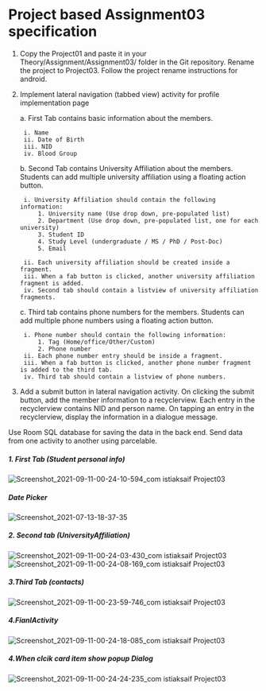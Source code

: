 <h1>Project based Assignment03 specification</h1>

1. Copy the Project01 and paste it in your Theory/Assignment/Assignment03/ folder in the Git repository. Rename the project to Project03. Follow the project rename instructions for android.
2. Implement lateral navigation (tabbed view) activity for profile implementation page
	
	a. First Tab contains basic information about the members.
		
		i. Name
		ii. Date of Birth
		iii. NID
		iv. Blood Group

	b. Second Tab contains University Affiliation about the members. Students can add multiple university affiliation using a floating action button.
		
		i. University Affiliation should contain the following information:
			1. University name (Use drop down, pre-populated list)
			2. Department (Use drop down, pre-populated list, one for each university)
			3. Student ID
			4. Study Level (undergraduate / MS / PhD / Post-Doc)
			5. Email

		ii. Each university affiliation should be created inside a fragment.
		iii. When a fab button is clicked, another university affiliation fragment is added. 
		iv. Second tab should contain a listview of university affiliation fragments.

	c. Third tab contains phone numbers for the members. Students can add multiple phone numbers using a floating action button.

		i. Phone number should contain the following information:
			1. Tag (Home/office/Other/Custom)
			2. Phone number
		ii. Each phone number entry should be inside a fragment.
		iii. When a fab button is clicked, another phone number fragment is added to the third tab.
		iv. Third tab should contain a listview of phone numbers.


3. Add a submit button in lateral navigation activity. On clicking the submit button, add the member information to a recyclerview. Each entry in the recyclerview contains NID and person name. On tapping an entry in the recyclerview, display the information in a dialogue message. 

Use Room SQL database for saving the data in the back end. Send data from one activity to another using parcelable. 

<h5>1. First Tab (Student personal info)</h5>

![Screenshot_2021-09-11-00-24-10-594_com istiaksaif Project03](https://user-images.githubusercontent.com/74167381/132900676-7680faa7-f0fd-48b4-93df-4cfdc178ee51.jpg)


<h5>Date Picker</h5>

![Screenshot_2021-07-13-18-37-35](https://user-images.githubusercontent.com/74167381/125456445-4012e140-ddc2-4f73-8d7b-d6c0f52966b7.png)
<h5>2. Second tab (UniversityAffiliation)</h5>

![Screenshot_2021-09-11-00-24-03-430_com istiaksaif Project03](https://user-images.githubusercontent.com/74167381/132900732-4b7f93c0-179f-4913-9121-4630634f1cab.jpg)
![Screenshot_2021-09-11-00-24-08-169_com istiaksaif Project03](https://user-images.githubusercontent.com/74167381/132900744-1c78d5eb-f966-46e4-8ea6-2afbf7921090.jpg)

<h5>3.Third Tab (contacts) </h5>

![Screenshot_2021-09-11-00-23-59-746_com istiaksaif Project03](https://user-images.githubusercontent.com/74167381/132900991-db442514-2098-4d6a-89e1-b7171dbbf164.jpg)

<h5>4.FianlActivity</h5>

![Screenshot_2021-09-11-00-24-18-085_com istiaksaif Project03](https://user-images.githubusercontent.com/74167381/132901034-51f4a0c1-b835-479b-8a52-77a208b78f51.jpg)

<h5>4.When clcik card item show popup Dialog</h5>

![Screenshot_2021-09-11-00-24-24-235_com istiaksaif Project03](https://user-images.githubusercontent.com/74167381/132901129-d87952a2-abb2-4334-a11a-149449971063.jpg)

